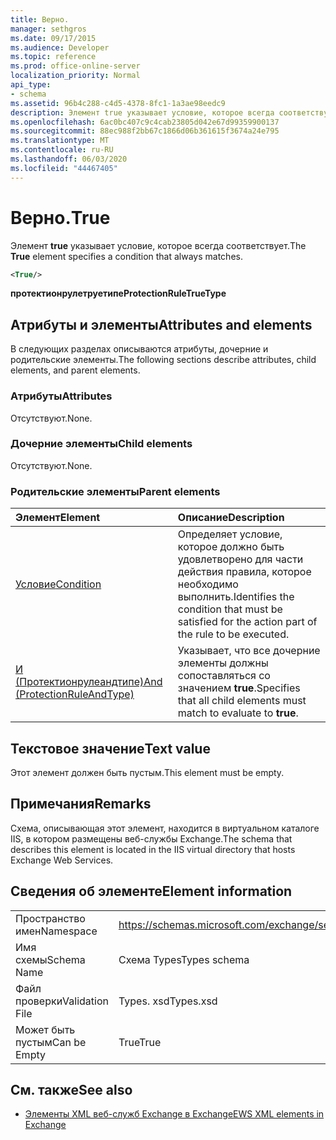 ```yaml
---
title: Верно.
manager: sethgros
ms.date: 09/17/2015
ms.audience: Developer
ms.topic: reference
ms.prod: office-online-server
localization_priority: Normal
api_type:
- schema
ms.assetid: 96b4c288-c4d5-4378-8fc1-1a3ae98eedc9
description: Элемент true указывает условие, которое всегда соответствует.
ms.openlocfilehash: 6ac0bc407c9c4cab23805d042e67d99359900137
ms.sourcegitcommit: 88ec988f2bb67c1866d06b361615f3674a24e795
ms.translationtype: MT
ms.contentlocale: ru-RU
ms.lasthandoff: 06/03/2020
ms.locfileid: "44467405"
---
```

# <a name="true"></a><span data-ttu-id="81def-103">Верно.</span><span class="sxs-lookup"><span data-stu-id="81def-103">True</span></span>

<span data-ttu-id="81def-104">Элемент **true** указывает условие, которое всегда соответствует.</span><span class="sxs-lookup"><span data-stu-id="81def-104">The **True** element specifies a condition that always matches.</span></span> 
  
```xml
<True/>
```

<span data-ttu-id="81def-105">**протектионрулетруетипе**</span><span class="sxs-lookup"><span data-stu-id="81def-105">**ProtectionRuleTrueType**</span></span>

## <a name="attributes-and-elements"></a><span data-ttu-id="81def-106">Атрибуты и элементы</span><span class="sxs-lookup"><span data-stu-id="81def-106">Attributes and elements</span></span>

<span data-ttu-id="81def-107">В следующих разделах описываются атрибуты, дочерние и родительские элементы.</span><span class="sxs-lookup"><span data-stu-id="81def-107">The following sections describe attributes, child elements, and parent elements.</span></span>
  
### <a name="attributes"></a><span data-ttu-id="81def-108">Атрибуты</span><span class="sxs-lookup"><span data-stu-id="81def-108">Attributes</span></span>

<span data-ttu-id="81def-109">Отсутствуют.</span><span class="sxs-lookup"><span data-stu-id="81def-109">None.</span></span>
  
### <a name="child-elements"></a><span data-ttu-id="81def-110">Дочерние элементы</span><span class="sxs-lookup"><span data-stu-id="81def-110">Child elements</span></span>

<span data-ttu-id="81def-111">Отсутствуют.</span><span class="sxs-lookup"><span data-stu-id="81def-111">None.</span></span>
  
### <a name="parent-elements"></a><span data-ttu-id="81def-112">Родительские элементы</span><span class="sxs-lookup"><span data-stu-id="81def-112">Parent elements</span></span>

|<span data-ttu-id="81def-113">**Элемент**</span><span class="sxs-lookup"><span data-stu-id="81def-113">**Element**</span></span>|<span data-ttu-id="81def-114">**Описание**</span><span class="sxs-lookup"><span data-stu-id="81def-114">**Description**</span></span>|
|:-----|:-----|
|[<span data-ttu-id="81def-115">Условие</span><span class="sxs-lookup"><span data-stu-id="81def-115">Condition</span></span>](condition.md) <br/> |<span data-ttu-id="81def-116">Определяет условие, которое должно быть удовлетворено для части действия правила, которое необходимо выполнить.</span><span class="sxs-lookup"><span data-stu-id="81def-116">Identifies the condition that must be satisfied for the action part of the rule to be executed.</span></span>  <br/> |
|[<span data-ttu-id="81def-117">И (Протектионрулеандтипе)</span><span class="sxs-lookup"><span data-stu-id="81def-117">And (ProtectionRuleAndType)</span></span>](and-protectionruleandtype.md) <br/> |<span data-ttu-id="81def-118">Указывает, что все дочерние элементы должны сопоставляться со значением **true**.</span><span class="sxs-lookup"><span data-stu-id="81def-118">Specifies that all child elements must match to evaluate to **true**.</span></span>  <br/> |
   
## <a name="text-value"></a><span data-ttu-id="81def-119">Текстовое значение</span><span class="sxs-lookup"><span data-stu-id="81def-119">Text value</span></span>

<span data-ttu-id="81def-120">Этот элемент должен быть пустым.</span><span class="sxs-lookup"><span data-stu-id="81def-120">This element must be empty.</span></span>
  
## <a name="remarks"></a><span data-ttu-id="81def-121">Примечания</span><span class="sxs-lookup"><span data-stu-id="81def-121">Remarks</span></span>

<span data-ttu-id="81def-122">Схема, описывающая этот элемент, находится в виртуальном каталоге IIS, в котором размещены веб-службы Exchange.</span><span class="sxs-lookup"><span data-stu-id="81def-122">The schema that describes this element is located in the IIS virtual directory that hosts Exchange Web Services.</span></span>
  
## <a name="element-information"></a><span data-ttu-id="81def-123">Сведения об элементе</span><span class="sxs-lookup"><span data-stu-id="81def-123">Element information</span></span>

|||
|:-----|:-----|
|<span data-ttu-id="81def-124">Пространство имен</span><span class="sxs-lookup"><span data-stu-id="81def-124">Namespace</span></span>  <br/> |https://schemas.microsoft.com/exchange/services/2006/types  <br/> |
|<span data-ttu-id="81def-125">Имя схемы</span><span class="sxs-lookup"><span data-stu-id="81def-125">Schema Name</span></span>  <br/> |<span data-ttu-id="81def-126">Схема Types</span><span class="sxs-lookup"><span data-stu-id="81def-126">Types schema</span></span>  <br/> |
|<span data-ttu-id="81def-127">Файл проверки</span><span class="sxs-lookup"><span data-stu-id="81def-127">Validation File</span></span>  <br/> |<span data-ttu-id="81def-128">Types. xsd</span><span class="sxs-lookup"><span data-stu-id="81def-128">Types.xsd</span></span>  <br/> |
|<span data-ttu-id="81def-129">Может быть пустым</span><span class="sxs-lookup"><span data-stu-id="81def-129">Can be Empty</span></span>  <br/> |<span data-ttu-id="81def-130">True</span><span class="sxs-lookup"><span data-stu-id="81def-130">True</span></span>  <br/> |
   
## <a name="see-also"></a><span data-ttu-id="81def-131">См. также</span><span class="sxs-lookup"><span data-stu-id="81def-131">See also</span></span>

- [<span data-ttu-id="81def-132">Элементы XML веб-служб Exchange в Exchange</span><span class="sxs-lookup"><span data-stu-id="81def-132">EWS XML elements in Exchange</span></span>](ews-xml-elements-in-exchange.md)

